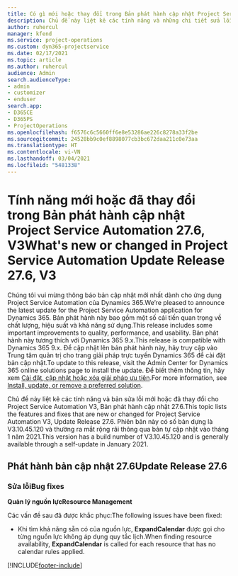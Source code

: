 ```yaml
---
title: Có gì mới hoặc thay đổi trong Bản phát hành cập nhật Project Service Automation 27.6, Bản vá, V3
description: Chủ đề này liệt kê các tính năng và những chi tiết sửa lỗi trong bản phát hành cập nhật Project Service Automation, bản vá 27.6, V3.
author: ruhercul
manager: kfend
ms.service: project-operations
ms.custom: dyn365-projectservice
ms.date: 02/17/2021
ms.topic: article
ms.author: ruhercul
audience: Admin
search.audienceType:
- admin
- customizer
- enduser
search.app:
- D365CE
- D365PS
- ProjectOperations
ms.openlocfilehash: f6576c6c5660ff6e8e53286ae226c8278a33f2be
ms.sourcegitcommit: 24528bb9c0ef8898077cb3bc672daa211c0e73aa
ms.translationtype: HT
ms.contentlocale: vi-VN
ms.lasthandoff: 03/04/2021
ms.locfileid: "5481338"
---
```

# <a name="whats-new-or-changed-in-project-service-automation-update-release-276-v3"></a><span data-ttu-id="d74fd-103">Tính năng mới hoặc đã thay đổi trong Bản phát hành cập nhật Project Service Automation 27.6, V3</span><span class="sxs-lookup"><span data-stu-id="d74fd-103">What's new or changed in Project Service Automation Update Release 27.6, V3</span></span>

<span data-ttu-id="d74fd-104">Chúng tôi vui mừng thông báo bản cập nhật mới nhất dành cho ứng dụng Project Service Automation của Dynamics 365.</span><span class="sxs-lookup"><span data-stu-id="d74fd-104">We’re pleased to announce the latest update for the Project Service Automation application for Dynamics 365.</span></span> <span data-ttu-id="d74fd-105">Bản phát hành này bao gồm một số cải tiến quan trọng về chất lượng, hiệu suất và khả năng sử dụng.</span><span class="sxs-lookup"><span data-stu-id="d74fd-105">This release includes some important improvements to quality, performance, and usability.</span></span> <span data-ttu-id="d74fd-106">Bản phát hành này tương thích với Dynamics 365 9.x.</span><span class="sxs-lookup"><span data-stu-id="d74fd-106">This release is compatible with Dynamics 365 9.x.</span></span> <span data-ttu-id="d74fd-107">Để cập nhật lên bản phát hành này, hãy truy cập vào Trung tâm quản trị cho trang giải pháp trực tuyến Dynamics 365 để cài đặt bản cập nhật.</span><span class="sxs-lookup"><span data-stu-id="d74fd-107">To update to this release, visit the Admin Center for Dynamics 365 online solutions page to install the update.</span></span> <span data-ttu-id="d74fd-108">Để biết thêm thông tin, hãy xem [Cài đặt, cập nhật hoặc xóa giải pháp ưu tiên](https://docs.microsoft.com/power-platform/admin/install-remove-preferred-solution).</span><span class="sxs-lookup"><span data-stu-id="d74fd-108">For more information, see [Install, update, or remove a preferred solution](https://docs.microsoft.com/power-platform/admin/install-remove-preferred-solution).</span></span>

<span data-ttu-id="d74fd-109">Chủ đề này liệt kê các tính năng và bản sửa lỗi mới hoặc đã thay đổi cho Project Service Automation V3, Bản phát hành cập nhật 27.6.</span><span class="sxs-lookup"><span data-stu-id="d74fd-109">This topic lists the features and fixes that are new or changed for Project Service Automation V3, Update Release 27.6.</span></span> <span data-ttu-id="d74fd-110">Phiên bản này có số bản dựng là V3.10.45.120 và thường ra mắt rộng rãi thông qua bản tự cập nhật vào tháng 1 năm 2021.</span><span class="sxs-lookup"><span data-stu-id="d74fd-110">This version has a build number of V3.10.45.120 and is generally available through a self-update in January 2021.</span></span>

## <a name="update-release-276"></a><span data-ttu-id="d74fd-111">Phát hành bản cập nhật 27.6</span><span class="sxs-lookup"><span data-stu-id="d74fd-111">Update Release 27.6</span></span>

### <a name="bug-fixes"></a><span data-ttu-id="d74fd-112">Sửa lỗi</span><span class="sxs-lookup"><span data-stu-id="d74fd-112">Bug fixes</span></span>


<span data-ttu-id="d74fd-113">**Quản lý nguồn lực**</span><span class="sxs-lookup"><span data-stu-id="d74fd-113">**Resource Management**</span></span>

<span data-ttu-id="d74fd-114">Các vấn đề sau đã được khắc phục:</span><span class="sxs-lookup"><span data-stu-id="d74fd-114">The following issues have been fixed:</span></span>

- <span data-ttu-id="d74fd-115">Khi tìm khả năng sẵn có của nguồn lực, **ExpandCalendar** được gọi cho từng nguồn lực không áp dụng quy tắc lịch.</span><span class="sxs-lookup"><span data-stu-id="d74fd-115">When finding resource availability, **ExpandCalendar** is called for each resource that has no calendar rules applied.</span></span>


[!INCLUDE[footer-include](../includes/footer-banner.md)]

